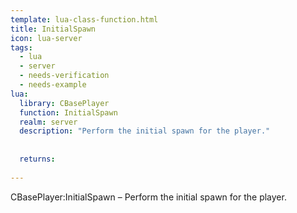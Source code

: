 ```yaml
---
template: lua-class-function.html
title: InitialSpawn
icon: lua-server
tags:
  - lua
  - server
  - needs-verification
  - needs-example
lua:
  library: CBasePlayer
  function: InitialSpawn
  realm: server
  description: "Perform the initial spawn for the player."
  
  
  returns:
    
---
```


<div class="lua__search__keywords">
CBasePlayer:InitialSpawn &#x2013; Perform the initial spawn for the player.
</div>
